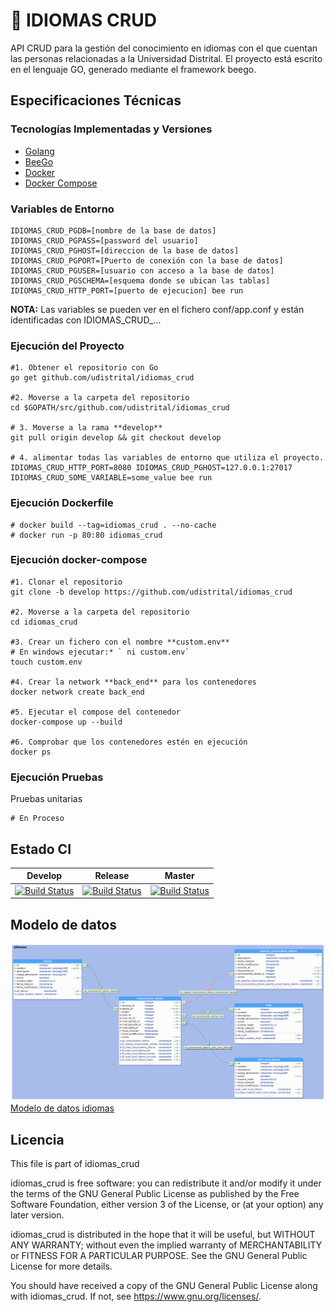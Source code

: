 # :speech_balloon: IDIOMAS CRUD


API CRUD para la gestión del conocimiento en idiomas con el que cuentan las personas relacionadas a la Universidad Distrital. El proyecto está escrito en el lenguaje GO, generado mediante el framework beego.

## Especificaciones Técnicas

### Tecnologías Implementadas y Versiones
* [Golang](https://github.com/udistrital/introduccion_oas/blob/master/instalacion_de_herramientas/golang.md)
* [BeeGo](https://github.com/udistrital/introduccion_oas/blob/master/instalacion_de_herramientas/beego.md)
* [Docker](https://docs.docker.com/engine/install/ubuntu/)
* [Docker Compose](https://docs.docker.com/compose/)

### Variables de Entorno
```shell
IDIOMAS_CRUD_PGDB=[nombre de la base de datos]
IDIOMAS_CRUD_PGPASS=[password del usuario]
IDIOMAS_CRUD_PGHOST=[direccion de la base de datos]
IDIOMAS_CRUD_PGPORT=[Puerto de conexión con la base de datos]
IDIOMAS_CRUD_PGUSER=[usuario con acceso a la base de datos]
IDIOMAS_CRUD_PGSCHEMA=[esquema donde se ubican las tablas]
IDIOMAS_CRUD_HTTP_PORT=[puerto de ejecucion] bee run
```

**NOTA:** Las variables se pueden ver en el fichero conf/app.conf y están identificadas con IDIOMAS_CRUD_...

### Ejecución del Proyecto
```shell
#1. Obtener el repositorio con Go
go get github.com/udistrital/idiomas_crud

#2. Moverse a la carpeta del repositorio
cd $GOPATH/src/github.com/udistrital/idiomas_crud

# 3. Moverse a la rama **develop**
git pull origin develop && git checkout develop

# 4. alimentar todas las variables de entorno que utiliza el proyecto.
IDIOMAS_CRUD_HTTP_PORT=8080 IDIOMAS_CRUD_PGHOST=127.0.0.1:27017 IDIOMAS_CRUD_SOME_VARIABLE=some_value bee run
```

### Ejecución Dockerfile
```shell
# docker build --tag=idiomas_crud . --no-cache
# docker run -p 80:80 idiomas_crud
```

### Ejecución docker-compose
```shell
#1. Clonar el repositorio
git clone -b develop https://github.com/udistrital/idiomas_crud

#2. Moverse a la carpeta del repositorio
cd idiomas_crud

#3. Crear un fichero con el nombre **custom.env**
# En windows ejecutar:* ` ni custom.env`
touch custom.env

#4. Crear la network **back_end** para los contenedores
docker network create back_end

#5. Ejecutar el compose del contenedor
docker-compose up --build

#6. Comprobar que los contenedores estén en ejecución
docker ps
```

### Ejecución Pruebas

Pruebas unitarias
```shell
# En Proceso
```
## Estado CI

| Develop | Release | Master |
| -- | -- | -- |
| [![Build Status](https://hubci.portaloas.udistrital.edu.co/api/badges/udistrital/idiomas_crud/status.svg?ref=refs/heads/develop)](https://hubci.portaloas.udistrital.edu.co/udistrital/idiomas_crud/) | [![Build Status](https://hubci.portaloas.udistrital.edu.co/api/badges/udistrital/idiomas_crud/status.svg?ref=refs/heads/release)](https://hubci.portaloas.udistrital.edu.co/udistrital/idiomas_crud/) | [![Build Status](https://hubci.portaloas.udistrital.edu.co/api/badges/udistrital/idiomas_crud/status.svg)](https://hubci.portaloas.udistrital.edu.co/udistrital/idiomas_crud/) |




## Modelo de datos
![Modelo de datos idiomas](sql/idiomas_crud_V5.png)
[Modelo de datos idiomas](sql/idiomas_crud_V5.png)


  
## Licencia

This file is part of idiomas_crud

idiomas_crud is free software: you can redistribute it and/or modify it under the terms of the GNU General Public License as published by the Free Software Foundation, either version 3 of the License, or (at your option) any later version.

idiomas_crud is distributed in the hope that it will be useful, but WITHOUT ANY WARRANTY; without even the implied warranty of MERCHANTABILITY or FITNESS FOR A PARTICULAR PURPOSE. See the GNU General Public License for more details.

You should have received a copy of the GNU General Public License along with idiomas_crud. If not, see https://www.gnu.org/licenses/.


